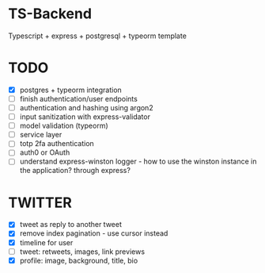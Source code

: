 # TS-Backend

Typescript + express + postgresql + typeorm template

# TODO

-   [x] postgres + typeorm integration
-   [ ] finish authentication/user endpoints
-   [ ] authentication and hashing using argon2
-   [ ] input sanitization with express-validator
-   [ ] model validation (typeorm)
-   [ ] service layer
-   [ ] totp 2fa authentication
-   [ ] auth0 or OAuth
-   [ ] understand express-winston logger - how to use the winston instance in the application? through express?

# TWITTER

-   [x] tweet as reply to another tweet
-   [x] remove index pagination - use cursor instead
-   [x] timeline for user
-   [ ] tweet: retweets, images, link previews
-   [x] profile: image, background, title, bio
